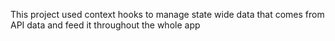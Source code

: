 This project used context hooks to manage state wide data that comes from API data and feed it throughout the whole app
